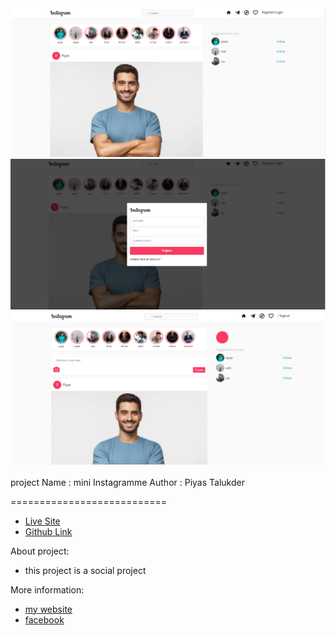 <img src="Screenshot_100.png"/>
<img src="Screenshot_18.png"/>
<img src="Screenshot_19.png"/>
 


<br/>
<br/>
project Name : mini Instagramme 
Author : Piyas Talukder

===========================

- [Live Site](https://instagrammeclone.web.app/)
- [Github Link](https://github.com/piyas1234/instagramme)
 

About project:
 
- this project is a social project


More information:
- [my website ](http://piyass.com)
- [facebook](https://web.facebook.com/piyastalukderr/)


